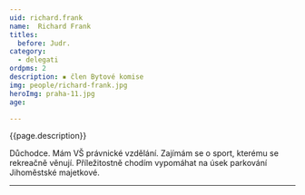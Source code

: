 ```yaml
---
uid: richard.frank
name:  Richard Frank
titles:
  before: Judr.
category:
  - delegati
ordpms: 2  
description: ▪ člen Bytové komise
img: people/richard-frank.jpg
heroImg: praha-11.jpg
age: 

---
```

{{page.description}}

Důchodce. Mám VŠ právnické vzdělání. Zajímám se o sport, kterému se rekreačně věnují. 
Příležitostně chodím vypomáhat na úsek parkování Jihoměstské majetkové.

---
